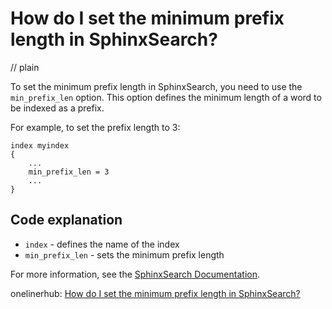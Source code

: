 # How do I set the minimum prefix length in SphinxSearch?
// plain

To set the minimum prefix length in SphinxSearch, you need to use the `min_prefix_len` option. This option defines the minimum length of a word to be indexed as a prefix.

For example, to set the prefix length to 3:
```
index myindex
{
    ...
    min_prefix_len = 3
    ...
}
```

## Code explanation


- `index` - defines the name of the index
- `min_prefix_len` - sets the minimum prefix length

For more information, see the [SphinxSearch Documentation](http://sphinxsearch.com/docs/current.html).

onelinerhub: [How do I set the minimum prefix length in SphinxSearch?](https://onelinerhub.com/sphinxsearch/how-do-i-set-the-minimum-prefix-length-in-sphinxsearch)